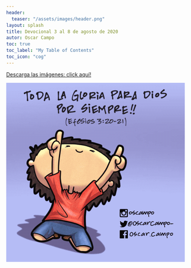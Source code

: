 ```yaml
---
header:
  teaser: "/assets/images/header.png"
layout: splash
title: Devocional 3 al 8 de agosto de 2020
autor: Oscar Campo
toc: true
toc_label: "My Table of Contents"
toc_icon: "cog"
---
```

[Descarga las imágenes: click aquí!](/assets/downloads/Devo3-8ago2020.pdf)

[![](/assets/images/Devo3-8ago2020.gif)](/assets/downloads/Devo3-8ago2020.pdf)
